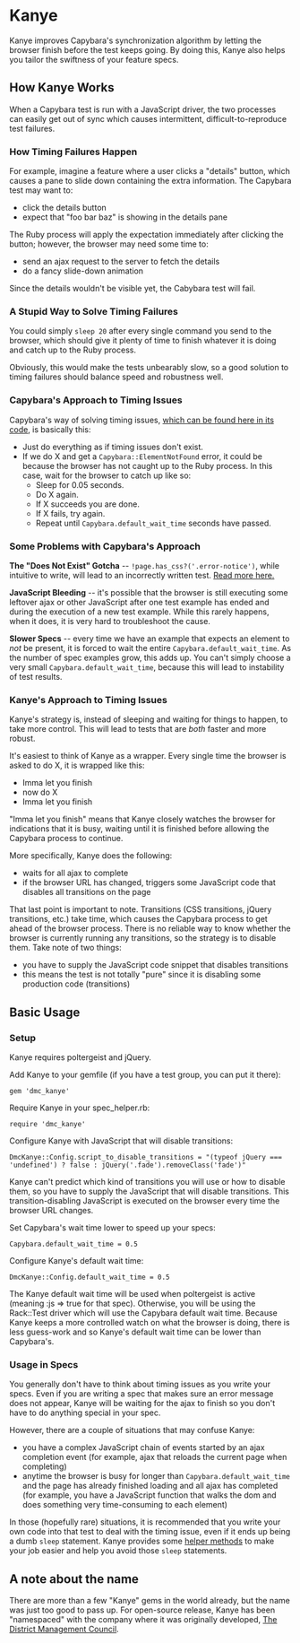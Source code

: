 # Kanye

Kanye improves Capybara's synchronization algorithm by letting the browser finish before the test keeps going.  By doing this, Kanye also helps you tailor the swiftness of your feature specs.



## How Kanye Works

When a Capybara test is run with a JavaScript driver, the two processes can easily get out of sync which causes intermittent, difficult-to-reproduce test failures.

### How Timing Failures Happen

For example, imagine a feature where a user clicks a "details" button, which causes a pane to slide down containing the extra information.  The Capybara test may want to:

  * click the details button
  * expect that "foo bar baz" is showing in the details pane

The Ruby process will apply the expectation immediately after clicking the button; however, the browser may need some time to:

  * send an ajax request to the server to fetch the details
  * do a fancy slide-down animation

Since the details wouldn't be visible yet, the Cabybara test will fail.

### A Stupid Way to Solve Timing Failures

You could simply `sleep 20` after every single command you send to the browser, which should give it plenty of time to finish whatever it is doing and catch up to the Ruby process.

Obviously, this would make the tests unbearably slow, so a good solution to timing failures should balance speed and robustness well.

### Capybara's Approach to Timing Issues

Capybara's way of solving timing issues, [which can be found here in its code](https://github.com/jnicklas/capybara/blob/2.4.4/lib/capybara/node/base.rb#L43), is basically this:

  * Just do everything as if timing issues don't exist.
  * If we do X and  get a `Capybara::ElementNotFound` error, it could be because the browser has not caught up to the Ruby process.  In this case, wait for the browser to catch up like so:
    * Sleep for 0.05 seconds.
    * Do X again.
    * If X succeeds you are done.
    * If X fails, try again.
    * Repeat until `Capybara.default_wait_time` seconds have passed.

### Some Problems with Capybara's Approach

**The "Does Not Exist" Gotcha** -- `!page.has_css?('.error-notice')`, while intuitive to write, will lead to an incorrectly written test. [Read more here.](https://github.com/jnicklas/capybara#asynchronous-javascript-ajax-and-friends)

**JavaScript Bleeding** -- it's possible that the browser is still executing some leftover ajax or other JavaScript after one test example has ended and during the execution of a new test example.  While this rarely happens, when it does, it is very hard to troubleshoot the cause.

**Slower Specs** -- every time we have an example that expects an element to *not* be present, it is forced to wait the entire `Capybara.default_wait_time`.  As the number of spec examples grow, this adds up.  You can't simply choose a very small `Capybara.default_wait_time`, because this will lead to instability of test results.

### Kanye's Approach to Timing Issues

Kanye's strategy is, instead of sleeping and waiting for things to happen, to take more control.  This will lead to tests that are *both* faster and more robust.

It's easiest to think of Kanye as a wrapper.  Every single time the browser is asked to do X, it is wrapped like this:

  * Imma let you finish
  * now do X
  * Imma let you finish

"Imma let you finish" means that Kanye closely watches the browser for indications that it is busy, waiting until it is finished before allowing the Capybara process to continue.

More specifically, Kanye does the following:

  * waits for all ajax to complete
  * if the browser URL has changed, triggers some JavaScript code that disables all transitions on the page

That last point is important to note.  Transitions (CSS transitions, jQuery transitions, etc.) take time, which causes the Capybara process to get ahead of the browser process.  There is no reliable way to know whether the browser is currently running any transitions, so the strategy is to disable them.  Take note of two things:

  * you have to supply the JavaScript code snippet that disables transitions
  * this means the test is not totally "pure" since it is disabling some production code (transitions)



## Basic Usage

### Setup

Kanye requires poltergeist and jQuery.

Add Kanye to your gemfile (if you have a test group, you can put it there):

    gem 'dmc_kanye'

Require Kanye in your spec_helper.rb:

    require 'dmc_kanye'

Configure Kanye with JavaScript that will disable transitions:

    DmcKanye::Config.script_to_disable_transitions = "(typeof jQuery === 'undefined') ? false : jQuery('.fade').removeClass('fade')"

Kanye can't predict which kind of transitions you will use or how to disable them, so you have to supply the JavaScript that will disable transitions.  This transition-disabling JavaScript is executed on the browser every time the browser URL changes.

Set Capybara's wait time lower to speed up your specs:

    Capybara.default_wait_time = 0.5

Configure Kanye's default wait time:

    DmcKanye::Config.default_wait_time = 0.5

The Kanye default wait time will be used when poltergeist is active (meaning :js => true for that spec).  Otherwise, you will be using the Rack::Test driver which will use the Capybara default wait time.  Because Kanye keeps a more controlled watch on what the browser is doing, there is less guess-work and so Kanye's default wait time can be lower than Capybara's.

### Usage in Specs

You generally don't have to think about timing issues as you write your specs.  Even if you are writing a spec that makes sure an error message does not appear, Kanye will be waiting for the ajax to finish so you don't have to do anything special in your spec.

However, there are a couple of situations that may confuse Kanye:

  * you have a complex JavaScript chain of events started by an ajax completion event (for example, ajax that reloads the current page when completing)
  * anytime the browser is busy for longer than `Capybara.default_wait_time` and the page has already finished loading and all ajax has completed (for example, you have a JavaScript function that walks the dom and does something very time-consuming to each element)

In those (hopefully rare) situations, it is recommended that you write your own code into that test to deal with the timing issue, even if it ends up being a dumb `sleep` statement.  Kanye provides some [helper methods](driver_helpers.rb) to make your job easier and help you avoid those `sleep` statements.

## A note about the name

There are more than a few "Kanye" gems in the world already, but the name was just too good to pass up. For open-source release, Kanye has been "namespaced" with the company where it was originally developed, [The District Management Council][1].

[1]: http://dmcouncil.org/
